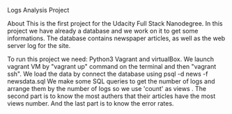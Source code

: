 Logs Analysis Project 

About 
 This is the first project for the Udacity Full Stack Nanodegree.
 In this project we have already a database and we work on it to get some informations. 
The database contains newspaper articles, as well as the web server log for the site.

To run this project we need:
Python3
Vagrant and virtualBox. We launch vagrant VM by "vagrant up" command on the terminal and then "vagrant ssh". 
We load the data by connect the database using psql -d news -f newsdata.sql 
We make some SQL queries to get the number of logs and arrange them by the number of logs so we use 'count' as views . 
The second part is to know the most authers that their articles have the most views number. And the last part is to know the error rates.